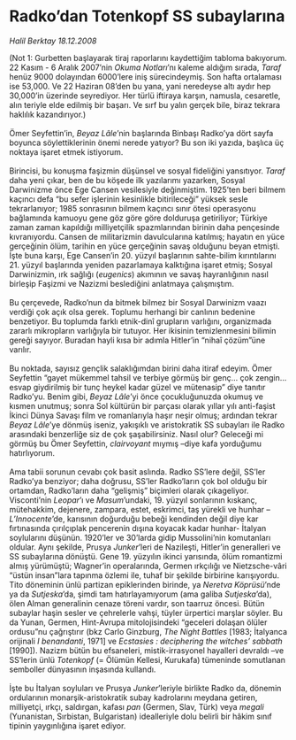 # Radko’dan Totenkopf SS subaylarına

*Halil Berktay 18.12.2008*

<div class="taraf_structure_2col_1zq">
<div class="margen_n">



 <p>(Not 1: Gurbetten başlayarak tiraj raporlarını kaydettiğim tabloma bakıyorum. 22 Kasım - 6 Aralık 2007’nin <i>Okuma Notları</i>’nı kaleme aldığım sırada, <i>Taraf</i> henüz 9000 dolayından 6000’lere iniş sürecindeymiş. Son hafta ortalaması ise 53,000. Ve 22 Haziran 08’den bu yana, yani neredeyse altı aydır hep 30,000’in üzerinde seyrediyor. Her türlü iftiraya karşın, namusla, cesaretle, alın teriyle elde edilmiş bir başarı. Ve sırf bu yalın gerçek bile, biraz tekrara haklılık kazandırıyor.) <br/><br/>Ömer Seyfettin’in, <i>Beyaz Lâle</i>’nin başlarında Binbaşı Radko’ya dört sayfa boyunca söylettiklerinin önemi nerede yatıyor? Bu son iki yazıda, başlıca üç noktaya işaret etmek istiyorum. <br/><br/>Birincisi, bu konuşma faşizmin düşünsel ve sosyal fideliğini yansıtıyor. <i>Taraf </i>daha yeni çıkar, ben de bu köşede ilk yazılarımı yazarken, Sosyal Darwinizme önce Ege Cansen vesilesiyle değinmiştim. 1925’ten beri bilmem kaçıncı defa “bu sefer işlerinin kesinlikle bitirileceği” yüksek sesle tekrarlanıyor; 1985 sonrasının bilmem kaçıncı sınır ötesi operasyonu bağlamında kamuoyu gene göz göre göre dolduruşa getiriliyor; Türkiye zaman zaman kapıldığı milliyetçilik spazmlarından birinin daha pençesinde kıvranıyordu. Cansen de militarizmin davulcularına katılmış; hayatın en yüce gerçeğinin ölüm, tarihin en yüce gerçeğinin savaş olduğunu beyan etmişti. İşte buna karşı, Ege Cansen’in 20. yüzyıl başlarının sahte-bilim kırıntılarını 21. yüzyıl başlarında yeniden pazarlamaya kalktığına işaret etmiş; Sosyal Darwinizmin, ırk sağlığı (<i>eugenics</i>) akımının ve savaş hayranlığının nasıl birleşip Faşizmi ve Nazizmi beslediğini anlatmaya çalışmıştım. <br/><br/>Bu çerçevede, Radko’nun da bitmek bilmez bir Sosyal Darwinizm vaazı verdiği çok açık olsa gerek. Toplumu herhangi bir canlının bedenine benzetiyor. Bu toplumda farklı etnik-dinî grupların varlığını, organizmada zararlı mikropların varlığıyla bir tutuyor. Her ikisinin temizlenmesini bilimin gereği sayıyor. Buradan hayli kısa bir adımla Hitler’in “nihaî çözüm”üne varılır. <br/><br/>Bu noktada, sayısız gençlik salaklığımdan birini daha itiraf edeyim. Ömer Seyfettin “gayet mükemmel tahsil ve terbiye görmüş bir genç... çok zengin... esvap giydirilmiş bir tunç heykel kadar güzel ve mütenasip” diye tanıtır Radko’yu. Benim gibi, <i>Beyaz Lâle</i>’yi önce çocukluğunuzda okumuş ve kısmen unutmuş; sonra Sol kültürün bir parçası olarak yıllar yılı anti-faşist İkinci Dünya Savaşı film ve romanlarıyla haşır neşir olmuş; ardından tekrar <i>Beyaz Lâle</i>’ye dönmüş iseniz, yakışıklı ve aristokratik SS subayları ile Radko arasındaki benzerliğe siz de çok şaşabilirsiniz. Nasıl olur? Geleceği mi görmüş bu Ömer Seyfettin, <i>clairvoyant</i> mıymış –diye kafa yorduğumu hatırlıyorum. <br/><br/>Ama tabii sorunun cevabı çok basit aslında. Radko SS’lere değil, SS’ler Radko’ya benziyor; daha doğrusu, SS’ler Radko’ların çok bol olduğu bir ortamdan, Radko’ların daha “gelişmiş” biçimleri olarak çıkageliyor. Visconti’nin <i>Leopar</i>’ı ve <i>Masum</i>’undaki, 19. yüzyıl sonlarının kıskanç, mütehakkim, dejenere, zampara, estet, eskrimci, taş yürekli ve hunhar –<i>L’Innocente</i>’de, karısının doğurduğu bebeği kendinden değil diye kar fırtınasında çırılçıplak pencerenin dışına koyacak kadar hunhar- İtalyan soylularını düşünün. 1920’ler ve 30’larda gidip Mussolini’nin komutanları oldular. Aynı şekilde, Prusya <i>Junker</i>’leri de Nazileşti, Hitler’in generalleri ve SS subaylarına dönüştü. Gene 19. yüzyılın ikinci yarısında, ölüm romantizmi almış yürümüştü; Wagner’in operalarında, Germen ırkçılığı ve Nietzsche-vâri “üstün insan”lara tapınma özlemi ile, tuhaf bir şekilde birbirine karışıyordu. Tito döneminin ünlü partizan epiklerinden birinde, ya <i>Neretva Köprüsü</i>’nde ya da <i>Sutjeska</i>’da, şimdi tam hatırlayamıyorum (ama galiba <i>Sutjeska</i>’da), ölen Alman generalinin cenaze töreni vardır, son taarruz öncesi. Bütün subaylar haşin sesler ve çehrelerle vahşi, tüyler ürpertici marşlar söyler. Bu da Yunan, Germen, Hint-Avrupa mitolojisindeki “geceleri dolaşan ölüler ordusu”nu çağrıştırır (bkz Carlo Ginzburg, <i>The Night Battles</i> [1983; İtalyanca orijinali <i>I benandanti</i>, 1971] ve <i>Ecstasies : deciphering the witches’ sabbath</i> [1990]). Nazizm bütün bu efsaneleri, mistik-irrasyonel hayalleri devraldı –ve SS’lerin ünlü <i>Totenkopf</i> (= Ölümün Kellesi, Kurukafa) tümeninde somutlanan semboller dünyasının inşasında kullandı. <br/><br/>İşte bu İtalyan soyluları ve Prusya <i>Junker</i>’leriyle birlikte Radko da, dönemin ordularının monarşik-aristokratik subay kadrolarını meydana getiren, milliyetçi, ırkçı, saldırgan, kafası <i>pan</i> (Germen, Slav, Türk) veya <i>megali</i> (Yunanistan, Sırbistan, Bulgaristan) idealleriyle dolu belirli bir hâkim sınıf tipinin yaygınlığına işaret ediyor.</p>
<br/>
<br/>
<br/>



<br/>


<div id="taraf_not">
</div>

</div>


</div>
